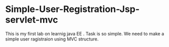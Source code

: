 # Simple-User-Registration-Jsp-servlet-mvc
This is my first lab on learnig java EE .
Task is so simple. We need to make a simple user ragistraion using MVC structure.

